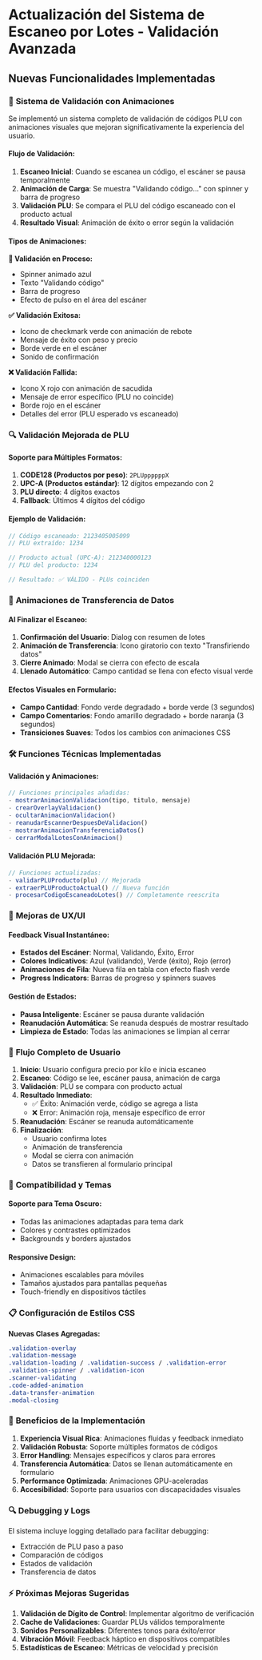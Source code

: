 # Actualización del Sistema de Escaneo por Lotes - Validación Avanzada

## Nuevas Funcionalidades Implementadas

### 🎯 **Sistema de Validación con Animaciones**

Se implementó un sistema completo de validación de códigos PLU con animaciones visuales que mejoran significativamente la experiencia del usuario.

#### **Flujo de Validación:**

1. **Escaneo Inicial**: Cuando se escanea un código, el escáner se pausa temporalmente
2. **Animación de Carga**: Se muestra "Validando código..." con spinner y barra de progreso
3. **Validación PLU**: Se compara el PLU del código escaneado con el producto actual
4. **Resultado Visual**: Animación de éxito o error según la validación

#### **Tipos de Animaciones:**

**🔄 Validación en Proceso:**
- Spinner animado azul
- Texto "Validando código"
- Barra de progreso
- Efecto de pulso en el área del escáner

**✅ Validación Exitosa:**
- Icono de checkmark verde con animación de rebote
- Mensaje de éxito con peso y precio
- Borde verde en el escáner
- Sonido de confirmación

**❌ Validación Fallida:**
- Icono X rojo con animación de sacudida
- Mensaje de error específico (PLU no coincide)
- Borde rojo en el escáner
- Detalles del error (PLU esperado vs escaneado)

### 🔍 **Validación Mejorada de PLU**

#### **Soporte para Múltiples Formatos:**

1. **CODE128 (Productos por peso)**: `2PLUppppppX`
2. **UPC-A (Productos estándar)**: 12 dígitos empezando con 2
3. **PLU directo**: 4 dígitos exactos
4. **Fallback**: Últimos 4 dígitos del código

#### **Ejemplo de Validación:**

```javascript
// Código escaneado: 2123405005099
// PLU extraído: 1234

// Producto actual (UPC-A): 212340000123
// PLU del producto: 1234

// Resultado: ✅ VÁLIDO - PLUs coinciden
```

### 🎨 **Animaciones de Transferencia de Datos**

#### **Al Finalizar el Escaneo:**

1. **Confirmación del Usuario**: Dialog con resumen de lotes
2. **Animación de Transferencia**: Icono giratorio con texto "Transfiriendo datos"
3. **Cierre Animado**: Modal se cierra con efecto de escala
4. **Llenado Automático**: Campo cantidad se llena con efecto visual verde

#### **Efectos Visuales en Formulario:**

- **Campo Cantidad**: Fondo verde degradado + borde verde (3 segundos)
- **Campo Comentarios**: Fondo amarillo degradado + borde naranja (3 segundos)
- **Transiciones Suaves**: Todos los cambios con animaciones CSS

### 🛠 **Funciones Técnicas Implementadas**

#### **Validación y Animaciones:**

```javascript
// Funciones principales añadidas:
- mostrarAnimacionValidacion(tipo, titulo, mensaje)
- crearOverlayValidacion()
- ocultarAnimacionValidacion()
- reanudarEscannerDespuesDeValidacion()
- mostrarAnimacionTransferenciaDatos()
- cerrarModalLotesConAnimacion()
```

#### **Validación PLU Mejorada:**

```javascript
// Funciones actualizadas:
- validarPLUProducto(plu) // Mejorada
- extraerPLUProductoActual() // Nueva función
- procesarCodigoEscaneadoLotes() // Completamente reescrita
```

### 📱 **Mejoras de UX/UI**

#### **Feedback Visual Instantáneo:**

- **Estados del Escáner**: Normal, Validando, Éxito, Error
- **Colores Indicativos**: Azul (validando), Verde (éxito), Rojo (error)
- **Animaciones de Fila**: Nueva fila en tabla con efecto flash verde
- **Progress Indicators**: Barras de progreso y spinners suaves

#### **Gestión de Estados:**

- **Pausa Inteligente**: Escáner se pausa durante validación
- **Reanudación Automática**: Se reanuda después de mostrar resultado
- **Limpieza de Estado**: Todas las animaciones se limpian al cerrar

### 🎯 **Flujo Completo de Usuario**

1. **Inicio**: Usuario configura precio por kilo e inicia escaneo
2. **Escaneo**: Código se lee, escáner pausa, animación de carga
3. **Validación**: PLU se compara con producto actual
4. **Resultado Inmediato**: 
   - ✅ Éxito: Animación verde, código se agrega a lista
   - ❌ Error: Animación roja, mensaje específico de error
5. **Reanudación**: Escáner se reanuda automáticamente
6. **Finalización**: 
   - Usuario confirma lotes
   - Animación de transferencia
   - Modal se cierra con animación
   - Datos se transfieren al formulario principal

### 🔧 **Compatibilidad y Temas**

#### **Soporte para Tema Oscuro:**
- Todas las animaciones adaptadas para tema dark
- Colores y contrastes optimizados
- Backgrounds y borders ajustados

#### **Responsive Design:**
- Animaciones escalables para móviles
- Tamaños ajustados para pantallas pequeñas
- Touch-friendly en dispositivos táctiles

### 📋 **Configuración de Estilos CSS**

**Nuevas Clases Agregadas:**
```css
.validation-overlay
.validation-message
.validation-loading / .validation-success / .validation-error
.validation-spinner / .validation-icon
.scanner-validating
.code-added-animation
.data-transfer-animation
.modal-closing
```

### 🚀 **Beneficios de la Implementación**

1. **Experiencia Visual Rica**: Animaciones fluidas y feedback inmediato
2. **Validación Robusta**: Soporte múltiples formatos de códigos
3. **Error Handling**: Mensajes específicos y claros para errores
4. **Transferencia Automática**: Datos se llenan automáticamente en formulario
5. **Performance Optimizada**: Animaciones GPU-aceleradas
6. **Accesibilidad**: Soporte para usuarios con discapacidades visuales

### 🔍 **Debugging y Logs**

El sistema incluye logging detallado para facilitar debugging:
- Extracción de PLU paso a paso
- Comparación de códigos
- Estados de validación
- Transferencia de datos

### ⚡ **Próximas Mejoras Sugeridas**

1. **Validación de Dígito de Control**: Implementar algoritmo de verificación
2. **Cache de Validaciones**: Guardar PLUs válidos temporalmente
3. **Sonidos Personalizables**: Diferentes tonos para éxito/error
4. **Vibración Móvil**: Feedback háptico en dispositivos compatibles
5. **Estadísticas de Escaneo**: Métricas de velocidad y precisión
